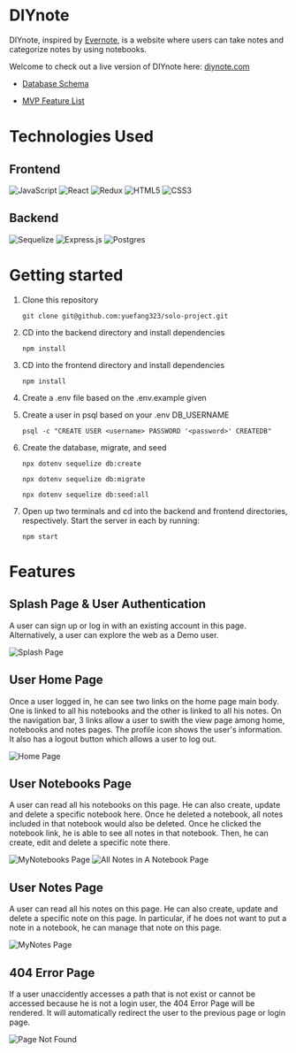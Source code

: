 # DIYnote

DIYnote, inspired by [Evernote](https://evernote.com/), is a website where users can take notes and categorize notes by using notebooks. 

Welcome to check out a live version of DIYnote here: [diynote.com](https://diynote.onrender.com)

- [Database Schema](https://github.com/yuefang323/DIYnote/wiki/Database-Schema)

- [MVP Feature List](https://github.com/yuefang323/DIYnote/wiki/MVP-Feature-List)

# Technologies Used
## Frontend
![JavaScript](https://img.shields.io/badge/javascript-%23323330.svg?style=for-the-badge&logo=javascript&logoColor=%23F7DF1E)
![React](https://img.shields.io/badge/react-%23323330.svg?style=for-the-badge&logo=react&logoColor=%blue)
![Redux](https://img.shields.io/badge/react-purple.svg?style=for-the-badge&logo=redux&logoColor=white)
![HTML5](https://img.shields.io/badge/html5-%23E34F26.svg?style=for-the-badge&logo=html5&logoColor=white)
![CSS3](https://img.shields.io/badge/css3-%231572B6.svg?style=for-the-badge&logo=css3&logoColor=white)
## Backend
![Sequelize](https://img.shields.io/badge/Sequelize-52B0E7?style=for-the-badge&logo=Sequelize&logoColor=white)
![Express.js](https://img.shields.io/badge/express.js-%23404d59.svg?style=for-the-badge&logo=express&logoColor=%2361DAFB)
![Postgres](https://img.shields.io/badge/postgres-%23316192.svg?style=for-the-badge&logo=postgresql&logoColor=white)

# Getting started
1. Clone this repository

   ```git clone git@github.com:yuefang323/solo-project.git```

2. CD into the backend directory and install dependencies

   ```npm install```
    
3. CD into the frontend directory and install dependencies

   ```npm install```
    
4. Create a .env file based on the .env.example given

6. Create a user in psql based on your .env DB_USERNAME

   ```psql -c "CREATE USER <username> PASSWORD '<password>' CREATEDB"```
  
6. Create the database, migrate, and seed
  
   ```npx dotenv sequelize db:create```
   
   ```npx dotenv sequelize db:migrate```
   
   ```npx dotenv sequelize db:seed:all```
   
7. Open up two terminals and cd into the backend and frontend directories, respectively. Start the server in each by running:

   ```npm start```

# Features
## Splash Page & User Authentication
A user can sign up or log in with an existing account in this page. Alternatively, a user can explore the web as a Demo user. 

![Splash Page](https://user-images.githubusercontent.com/94598069/178325552-ca7dad32-2aab-4e6c-ab0f-ae33b8113f21.jpg)

## User Home Page
Once a user logged in, he can see two links on the home page main body. One is linked to all his notebooks and the other is linked to all his notes. On the navigation bar, 3 links allow a user to swith the view page among home, notebooks and notes pages. The profile icon shows the user's information. It also has a logout button which allows a user to log out. 

![Home Page](https://user-images.githubusercontent.com/94598069/178326275-08261a64-a5b2-4837-b848-293c37cfaff5.jpg)

## User Notebooks Page
A user can read all his notebooks on this page. He can also create, update and delete a specific notebook here. Once he deleted a notebook, all notes included in that notebook would also be deleted. Once he clicked the notebook link, he is able to see all notes in that notebook. Then, he can create, edit and delete a specific note there. 

![MyNotebooks Page](https://user-images.githubusercontent.com/94598069/178326636-29871701-c34f-47b0-a34e-2e9158a250fd.jpg)
![All Notes in A Notebook Page](https://user-images.githubusercontent.com/94598069/178326796-175b6990-82b8-42de-8287-663557bf5e56.jpg)

## User Notes Page
A user can read all his notes on this page. He can also create, update and delete a specific note on this page. In particular, if he does not want to put a note in a notebook, he can manage that note on this page. 

![MyNotes Page](https://user-images.githubusercontent.com/94598069/178328384-c944d490-3073-4a58-97f7-2ccbbf595087.jpg)

## 404 Error Page 
If a user unaccidently accesses a path that is not exist or cannot be accessed because he is not a login user, the 404 Error Page will be rendered. It will automatically redirect the user to the previous page or login page. 

![Page Not Found](./imgs/error-page.png)

<!-- # Upcoming Features
- A user friendly home page. 
- Notebook: a user can freely move notes between different notebooks. 
- Tags: CURDs of a tag feature.  -->
